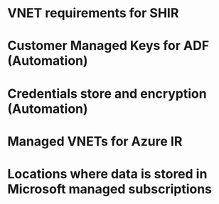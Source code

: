 # VNET requirements for SHIR
# Customer Managed Keys for ADF (Automation)
# Credentials store and encryption (Automation)
# Managed VNETs for Azure IR
# Locations where data is stored in Microsoft managed subscriptions
